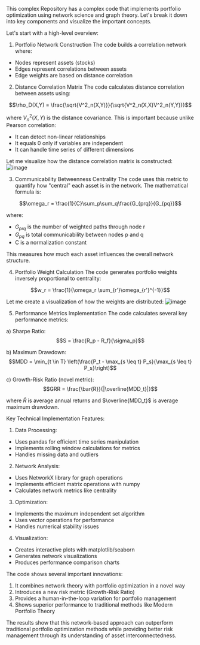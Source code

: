 This complex Repository has a complex code that implements portfolio optimization using network science and graph theory. 
Let's break it down into key components and visualize the important concepts.


Let's start with a high-level overview:

1. Portfolio Network Construction
The code builds a correlation network where:
- Nodes represent assets (stocks)
- Edges represent correlations between assets
- Edge weights are based on distance correlation

2. Distance Correlation Matrix
The code calculates distance correlation between assets using:

$$\rho_D(X,Y) = \frac{\sqrt{V^2_n(X,Y)}}{\sqrt{V^2_n(X,X)V^2_n(Y,Y)}}$$

where $V^2_n(X,Y)$ is the distance covariance. This is important because unlike Pearson correlation:
- It can detect non-linear relationships
- It equals 0 only if variables are independent
- It can handle time series of different dimensions

Let me visualize how the distance correlation matrix is constructed:
![image](https://github.com/user-attachments/assets/5ea372e5-2472-4d07-b9e1-3e19316442fe)


3. Communicability Betweenness Centrality
The code uses this metric to quantify how "central" each asset is in the network. The mathematical formula is:

$$\omega_r = \frac{1}{C}\sum_p\sum_q\frac{G_{prq}}{G_{pq}}$$

where:
- $G_{prq}$ is the number of weighted paths through node r
- $G_{pq}$ is total communicability between nodes p and q
- C is a normalization constant

This measures how much each asset influences the overall network structure.

4. Portfolio Weight Calculation
The code generates portfolio weights inversely proportional to centrality:

$$w_r = \frac{1}{\omega_r \sum_{r'}\omega_{r'}^{-1}}$$

Let me create a visualization of how the weights are distributed:
![image](https://github.com/user-attachments/assets/37e97cb9-fa95-4a3d-a690-1d0775e5044a)


5. Performance Metrics Implementation
The code calculates several key performance metrics:

a) Sharpe Ratio:
$$S = \frac{R_p - R_f}{\sigma_p}$$

b) Maximum Drawdown:
$$MDD = \min_{t \in T} \left(\frac{P_t - \max_{s \leq t} P_s}{\max_{s \leq t} P_s}\right)$$

c) Growth-Risk Ratio (novel metric):
$$GRR = \frac{\bar{R}}{|\overline{MDD_t}|}$$

where $\bar{R}$ is average annual returns and $\overline{MDD_t}$ is average maximum drawdown.

Key Technical Implementation Features:

1. Data Processing:
- Uses pandas for efficient time series manipulation
- Implements rolling window calculations for metrics
- Handles missing data and outliers

2. Network Analysis:
- Uses NetworkX library for graph operations
- Implements efficient matrix operations with numpy
- Calculates network metrics like centrality

3. Optimization:
- Implements the maximum independent set algorithm
- Uses vector operations for performance
- Handles numerical stability issues

4. Visualization:
- Creates interactive plots with matplotlib/seaborn
- Generates network visualizations
- Produces performance comparison charts

The code shows several important innovations:

1. It combines network theory with portfolio optimization in a novel way
2. Introduces a new risk metric (Growth-Risk Ratio)
3. Provides a human-in-the-loop variation for portfolio management
4. Shows superior performance to traditional methods like Modern Portfolio Theory

The results show that this network-based approach can outperform traditional portfolio optimization methods while providing better risk management through its understanding of asset interconnectedness.


